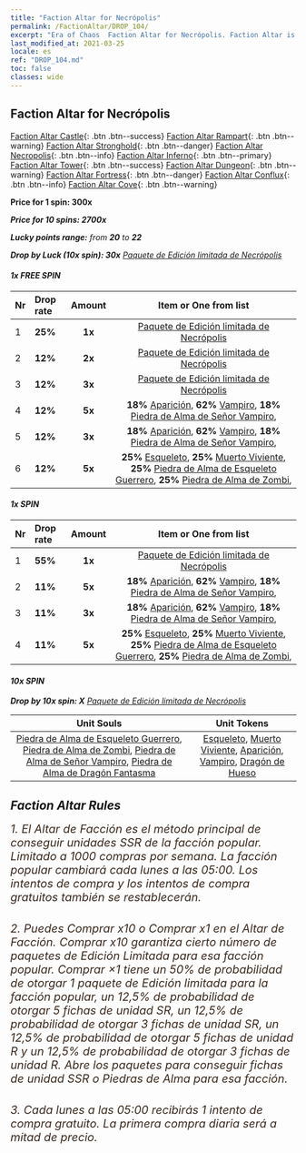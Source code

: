 ```yaml
---
title: "Faction Altar for Necrópolis"
permalink: /FactionAltar/DROP_104/
excerpt: "Era of Chaos  Faction Altar for Necrópolis. Faction Altar is the primary method for obtaining SSR units from the popular faction. Limited to 1,000 purchases each week. The popular faction changes at 05:00 every Monday. Purchase attempts and free purchase attempts will also reset then."
last_modified_at: 2021-03-25
locale: es
ref: "DROP_104.md"
toc: false
classes: wide
---
```


##  Faction Altar for **Necrópolis**

  [Faction Altar Castle](/es/FactionAltar/DROP_101/){: .btn .btn--success} [Faction Altar Rampart](/es/FactionAltar/DROP_102/){: .btn .btn--warning} [Faction Altar Stronghold](/es/FactionAltar/DROP_103/){: .btn .btn--danger} [Faction Altar Necropolis](/es/FactionAltar/DROP_104/){: .btn .btn--info} [Faction Altar Inferno](/es/FactionAltar/DROP_105/){: .btn .btn--primary} [Faction Altar Tower](/es/FactionAltar/DROP_106/){: .btn .btn--success} [Faction Altar Dungeon](/es/FactionAltar/DROP_107/){: .btn .btn--warning} [Faction Altar Fortress](/es/FactionAltar/DROP_108/){: .btn .btn--danger} [Faction Altar Conflux](/es/FactionAltar/DROP_109/){: .btn .btn--info} [Faction Altar Cove](/es/FactionAltar/DROP_112/){: .btn .btn--warning} 

  **Price for 1 spin: 300x** <i class="fas fa-gem"/>

  **Price for 10 spins: 2700x** <i class="fas fa-gem"/>

  **Lucky points range:** from **20** to **22**

  **Drop by Luck (10x spin): 30x** [Paquete de Edición limitada de Necrópolis](/es/Items/con_2102/)

####  1x FREE SPIN 

  |    Nr    |  Drop rate  |  Amount   |   Item or One from list  |
  |:---------|:------------|:---------:|:------------------------:|
  | 1 | **25%** | **1x** | [Paquete de Edición limitada de Necrópolis](/es/Items/con_2102/) |
  | 2 | **12%** | **2x** | [Paquete de Edición limitada de Necrópolis](/es/Items/con_2102/) |
  | 3 | **12%** | **3x** | [Paquete de Edición limitada de Necrópolis](/es/Items/con_2102/) |
  | 4 | **12%** | **5x** |  **18%** [Aparición](/es/Items/unt_210/),  **62%** [Vampiro](/es/Items/unt_211/),  **18%** [Piedra de Alma de Señor Vampiro](/es/Items/unt_300/),  |
  | 5 | **12%** | **3x** |  **18%** [Aparición](/es/Items/unt_210/),  **62%** [Vampiro](/es/Items/unt_211/),  **18%** [Piedra de Alma de Señor Vampiro](/es/Items/unt_300/),  |
  | 6 | **12%** | **5x** |  **25%** [Esqueleto](/es/Items/unt_208/),  **25%** [Muerto Viviente](/es/Items/unt_209/),  **25%** [Piedra de Alma de Esqueleto Guerrero](/es/Items/unt_297/),  **25%** [Piedra de Alma de Zombi](/es/Items/unt_298/),  |


####  1x SPIN 

  |    Nr    |  Drop rate  |  Amount   |   Item or One from list  |
  |:---------|:------------|:---------:|:------------------------:|
  | 1 | **55%** | **1x** | [Paquete de Edición limitada de Necrópolis](/es/Items/con_2102/) |
  | 2 | **11%** | **5x** |  **18%** [Aparición](/es/Items/unt_210/),  **62%** [Vampiro](/es/Items/unt_211/),  **18%** [Piedra de Alma de Señor Vampiro](/es/Items/unt_300/),  |
  | 3 | **11%** | **3x** |  **18%** [Aparición](/es/Items/unt_210/),  **62%** [Vampiro](/es/Items/unt_211/),  **18%** [Piedra de Alma de Señor Vampiro](/es/Items/unt_300/),  |
  | 4 | **11%** | **5x** |  **25%** [Esqueleto](/es/Items/unt_208/),  **25%** [Muerto Viviente](/es/Items/unt_209/),  **25%** [Piedra de Alma de Esqueleto Guerrero](/es/Items/unt_297/),  **25%** [Piedra de Alma de Zombi](/es/Items/unt_298/),  |


####  10x SPIN 

  **Drop by 10x spin: X** [Paquete de Edición limitada de Necrópolis](/es/Items/con_2102/)

  |    Unit Souls    |  Unit Tokens  |
  |:----------------:|:-------------:|
  | [Piedra de Alma de Esqueleto Guerrero](/es/Items/unt_297/), [Piedra de Alma de Zombi](/es/Items/unt_298/), [Piedra de Alma de Señor Vampiro](/es/Items/unt_300/), [Piedra de Alma de Dragón Fantasma](/es/Items/unt_303/) | [Esqueleto](/es/Items/unt_208/), [Muerto Viviente](/es/Items/unt_209/), [Aparición](/es/Items/unt_210/), [Vampiro](/es/Items/unt_211/), [Dragón de Hueso](/es/Items/unt_214/) |



## Faction Altar Rules

  <span style="color: #3c2a1e;font-size:20px">1. El Altar de Facción es el método principal de conseguir unidades SSR de la facción popular. Limitado a 1000 compras por semana. La facción popular cambiará cada lunes a las 05:00. Los intentos de compra y los intentos de compra gratuitos también se restablecerán. </span><br/>

<br/>  <span style="color: #3c2a1e;font-size:20px">2. Puedes Comprar x10 o Comprar x1 en el Altar de Facción. Comprar x10 garantiza cierto número de paquetes de Edición Limitada para esa facción popular. Comprar ×1 tiene un 50% de probabilidad de otorgar 1 paquete de Edición limitada para la facción popular, un 12,5% de probabilidad de otorgar 5 fichas de unidad SR, un 12,5% de probabilidad de otorgar 3 fichas de unidad SR, un 12,5% de probabilidad de otorgar 5 fichas de unidad R y un 12,5% de probabilidad de otorgar 3 fichas de unidad R. Abre los paquetes para conseguir fichas de unidad SSR o Piedras de Alma para esa facción.</span>

<br/>  <span style="color: #3c2a1e;font-size:20px">3. Cada lunes a las 05:00 recibirás 1 intento de compra gratuito. La primera compra diaria será a mitad de precio.</span><br/>

<br/>